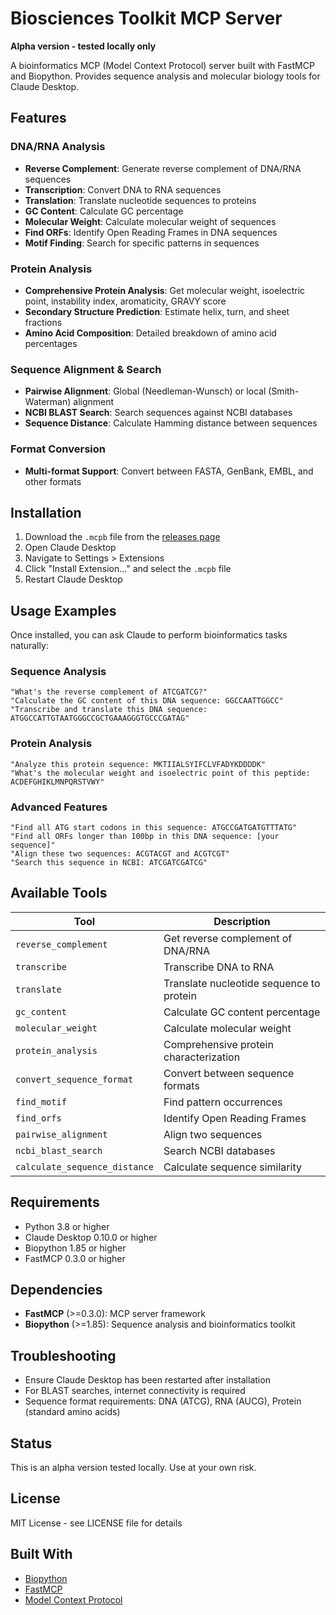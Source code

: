 # Biosciences Toolkit MCP Server

**Alpha version - tested locally only**

A bioinformatics MCP (Model Context Protocol) server built with FastMCP and Biopython. Provides sequence analysis and molecular biology tools for Claude Desktop.

## Features

### DNA/RNA Analysis
- **Reverse Complement**: Generate reverse complement of DNA/RNA sequences
- **Transcription**: Convert DNA to RNA sequences
- **Translation**: Translate nucleotide sequences to proteins
- **GC Content**: Calculate GC percentage
- **Molecular Weight**: Calculate molecular weight of sequences
- **Find ORFs**: Identify Open Reading Frames in DNA sequences
- **Motif Finding**: Search for specific patterns in sequences

### Protein Analysis
- **Comprehensive Protein Analysis**: Get molecular weight, isoelectric point, instability index, aromaticity, GRAVY score
- **Secondary Structure Prediction**: Estimate helix, turn, and sheet fractions
- **Amino Acid Composition**: Detailed breakdown of amino acid percentages

### Sequence Alignment & Search
- **Pairwise Alignment**: Global (Needleman-Wunsch) or local (Smith-Waterman) alignment
- **NCBI BLAST Search**: Search sequences against NCBI databases
- **Sequence Distance**: Calculate Hamming distance between sequences

### Format Conversion
- **Multi-format Support**: Convert between FASTA, GenBank, EMBL, and other formats

## Installation

1. Download the `.mcpb` file from the [releases page](https://github.com/jessicalh/biosciences-mcp/releases)
2. Open Claude Desktop
3. Navigate to Settings > Extensions
4. Click "Install Extension..." and select the `.mcpb` file
5. Restart Claude Desktop

## Usage Examples

Once installed, you can ask Claude to perform bioinformatics tasks naturally:

### Sequence Analysis
```
"What's the reverse complement of ATCGATCG?"
"Calculate the GC content of this DNA sequence: GGCCAATTGGCC"
"Transcribe and translate this DNA sequence: ATGGCCATTGTAATGGGCCGCTGAAAGGGTGCCCGATAG"
```

### Protein Analysis
```
"Analyze this protein sequence: MKTIIALSYIFCLVFADYKDDDDK"
"What's the molecular weight and isoelectric point of this peptide: ACDEFGHIKLMNPQRSTVWY"
```

### Advanced Features
```
"Find all ATG start codons in this sequence: ATGCCGATGATGTTTATG"
"Find all ORFs longer than 100bp in this DNA sequence: [your sequence]"
"Align these two sequences: ACGTACGT and ACGTCGT"
"Search this sequence in NCBI: ATCGATCGATCG"
```

## Available Tools

| Tool | Description |
|------|-------------|
| `reverse_complement` | Get reverse complement of DNA/RNA |
| `transcribe` | Transcribe DNA to RNA |
| `translate` | Translate nucleotide sequence to protein |
| `gc_content` | Calculate GC content percentage |
| `molecular_weight` | Calculate molecular weight |
| `protein_analysis` | Comprehensive protein characterization |
| `convert_sequence_format` | Convert between sequence formats |
| `find_motif` | Find pattern occurrences |
| `find_orfs` | Identify Open Reading Frames |
| `pairwise_alignment` | Align two sequences |
| `ncbi_blast_search` | Search NCBI databases |
| `calculate_sequence_distance` | Calculate sequence similarity |

## Requirements

- Python 3.8 or higher
- Claude Desktop 0.10.0 or higher
- Biopython 1.85 or higher
- FastMCP 0.3.0 or higher

## Dependencies

- **FastMCP** (>=0.3.0): MCP server framework
- **Biopython** (>=1.85): Sequence analysis and bioinformatics toolkit

## Troubleshooting

- Ensure Claude Desktop has been restarted after installation
- For BLAST searches, internet connectivity is required
- Sequence format requirements: DNA (ATCG), RNA (AUCG), Protein (standard amino acids)

## Status

This is an alpha version tested locally. Use at your own risk.

## License

MIT License - see LICENSE file for details

## Built With

- [Biopython](https://biopython.org/)
- [FastMCP](https://github.com/jlowin/fastmcp)
- [Model Context Protocol](https://modelcontextprotocol.io/)
